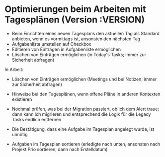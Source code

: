 # Optimierungen beim Arbeiten mit Tagesplänen (Version :VERSION)

- Beim Einrichten eines neuen Tagesplans den aktuellen Tag als Standard anbieten, wenn es vormittags ist, ansonsten den nächsten Tag
- Aufgabenliste umstellen auf Checkbox
- Editieren von Einträgen in Aufgabenliste ermöglichen
- Löschen von Einträgen ermöglichen (in Today's Tasks; immer zur Sicherheit abfragen)

In Arbeit:

- Löschen von Einträgen ermöglichen (Meetings und bei Notizen; immer zur Sicherheit abfragen)

- Hinweise bei den Tagesplänen, wenn offene Pläne in anderen Kontexten existieren

- Nochmal prüfen, was bei der Migration passiert, ob ich dem Alert traue; dann kann ich migrieren und entsprechend die Logik für die Legacy Tasks endlich entfernen

- Die Bestätigung, dass eine Aufgabe im Tagesplan angelegt wurde, ist unnötig

- Aufgaben im Tagesplan sortieren (erledigte nach unten, ansonsten nach Projekt Prio sortieren, dann nach Erstelldatum)
